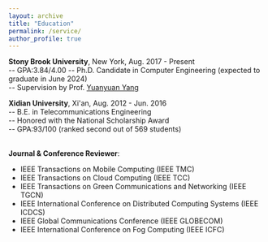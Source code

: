 ```yaml
---
layout: archive
title: "Education"
permalink: /service/
author_profile: true
---
```


**Stony Brook University**, New York, Aug. 2017 - Present \
-- GPA:3.84/4.00
-- Ph.D. Candidate in Computer Engineering (expected to graduate in June 2024)\
-- Supervision by Prof. [Yuanyuan Yang](https://www.ece.stonybrook.edu/~yang/)


**Xidian University**, Xi'an, Aug. 2012 - Jun. 2016 \
-- B.E. in Telecommunications Engineering\
-- Honored with the National Scholarship Award\
-- GPA:93/100 (ranked second out of 569 students)\
<br />

**Journal & Conference Reviewer**: 
* IEEE Transactions on Mobile Computing (IEEE TMC)
* IEEE Transactions on Cloud Computing (IEEE TCC)
* IEEE Transactions on Green Communications and Networking (IEEE TGCN)
* IEEE International Conference on Distributed Computing Systems (IEEE ICDCS)
* IEEE Global Communications Conference (IEEE GLOBECOM)
* IEEE International Conference on Fog Computing (IEEE ICFC)




